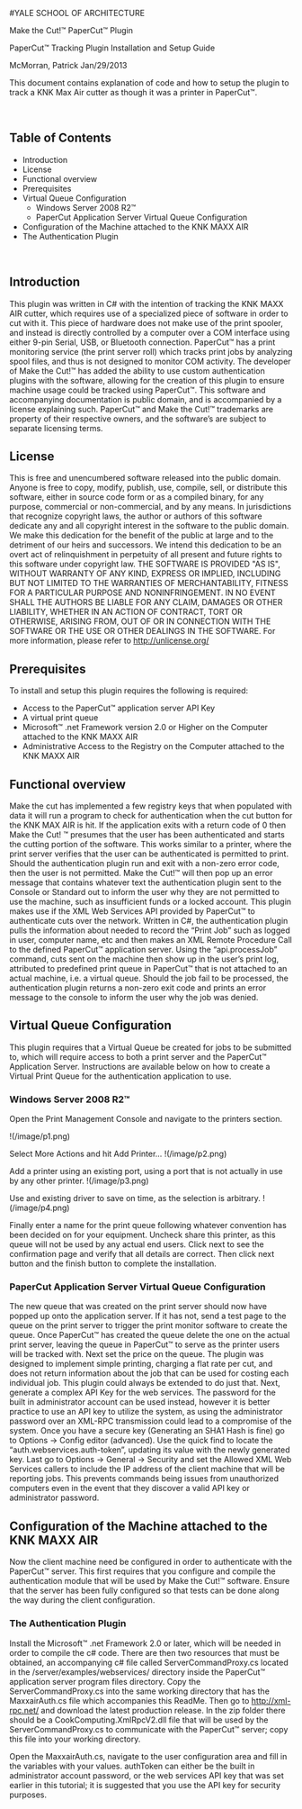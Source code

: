 #YALE SCHOOL OF ARCHITECTURE

Make the Cut!™ PaperCut™ Plugin

PaperCut™ Tracking Plugin Installation and Setup Guide

McMorran, Patrick
Jan/29/2013


This document contains explanation of code and how to setup the plugin to track a KNK Max Air cutter as though it was a printer in PaperCut™.

 
## Table of Contents
* Introduction
* License
* Functional overview
* Prerequisites
* Virtual Queue Configuration
  * Windows Server 2008 R2™
  * PaperCut Application Server Virtual Queue Configuration
* Configuration of the Machine attached to the KNK MAXX AIR
* The Authentication Plugin

 
## Introduction
This plugin was written in C# with the intention of tracking the KNK MAXX AIR cutter, which requires use of a specialized piece of software in order to cut with it. This piece of hardware does not make use of the print spooler, and instead is directly controlled by a computer over a COM interface using either 9-pin Serial, USB, or Bluetooth connection. PaperCut™ has a print monitoring service (the print server roll) which tracks print jobs by analyzing spool files, and thus is not designed to monitor COM activity. The developer of Make the Cut!™ has added the ability to use custom authentication plugins with the software, allowing for the creation of this plugin to ensure machine usage could be tracked using PaperCut™. This software and accompanying documentation is public domain, and is accompanied by a license explaining such. PaperCut™ and Make the Cut!™ trademarks are property of their respective owners, and the software’s are subject to separate licensing terms.

## License
This is free and unencumbered software released into the public domain.
Anyone is free to copy, modify, publish, use, compile, sell, or distribute this software, either in source code form or as a compiled binary, for any purpose, commercial or non-commercial, and by any means.
In jurisdictions that recognize copyright laws, the author or authors of this software dedicate any and all copyright interest in the software to the public domain. We make this dedication for the benefit of the public at large and to the detriment of our heirs and successors. We intend this dedication to be an overt act of relinquishment in perpetuity of all present and future rights to this software under copyright law.
THE SOFTWARE IS PROVIDED "AS IS", WITHOUT WARRANTY OF ANY KIND, EXPRESS OR IMPLIED, INCLUDING BUT NOT LIMITED TO THE WARRANTIES OF MERCHANTABILITY, FITNESS FOR A PARTICULAR PURPOSE AND NONINFRINGEMENT. IN NO EVENT SHALL THE AUTHORS BE LIABLE FOR ANY CLAIM, DAMAGES OR OTHER LIABILITY, WHETHER IN AN ACTION OF CONTRACT, TORT OR OTHERWISE, ARISING FROM, OUT OF OR IN CONNECTION WITH THE SOFTWARE OR THE USE OR OTHER DEALINGS IN THE SOFTWARE.
For more information, please refer to <http://unlicense.org/>

## Prerequisites
To install and setup this plugin requires the following is required:
* Access to the PaperCut™ application server API Key
* A virtual print queue
* Microsoft™ .net Framework version 2.0 or Higher on the Computer attached to the KNK MAXX AIR
* Administrative Access to the Registry on the Computer attached to the KNK MAXX AIR

## Functional overview
Make the cut has implemented a few registry keys that when populated with data it will run a program to check for authentication when the cut button for the KNK MAX AIR is hit. If the application exits with a return code of 0 then Make the Cut! ™ presumes that the user has been authenticated and starts the cutting portion of the software. This works similar to a printer, where the print server verifies that the user can be authenticated is permitted to print. Should the authentication plugin run and exit with a non-zero error code, then the user is not permitted. Make the Cut!™ will then pop up an error message that contains whatever text the authentication plugin sent to the Console or Standard out to inform the user why they are not permitted to use the machine, such as insufficient funds or a locked account.
This plugin makes use if the XML Web Services API provided by PaperCut™ to authenticate cuts over the network. Written in C#, the authentication plugin pulls the information about needed to record the “Print Job” such as logged in user, computer name, etc and then makes an XML Remote Procedure Call to the defined PaperCut™ application server. Using the “api.processJob” command, cuts sent on the machine then show up in the user’s print log, attributed to predefined print queue in PaperCut™ that is not attached to an actual machine, i.e. a virtual queue. Should the job fail to be processed, the authentication plugin returns a non-zero exit code and prints an error message to the console to inform the user why the job was denied.

## Virtual Queue Configuration
This plugin requires that a Virtual Queue be created for jobs to be submitted to, which will require access to both a print server and the PaperCut™ Application Server. Instructions are available below on how to create a Virtual Print Queue for the authentication application to use.

### Windows Server 2008 R2™
Open the Print Management Console and navigate to the printers section.

!(/image/p1.png)

Select More Actions and hit Add Printer…
!(/image/p2.png)

Add a printer using an existing port, using a port that is not actually in use by any other printer.
!(/image/p3.png)

Use and existing driver to save on time, as the selection is arbitrary.
!(/image/p4.png)

Finally enter a name for the print queue following whatever convention has been decided on for your equipment. Uncheck share this printer, as this queue will not be used by any actual end users. Click next to see the confirmation page and verify that all details are correct. Then click next button and the finish button to complete the installation.

### PaperCut Application Server Virtual Queue Configuration
The new queue that was created on the print server should now have popped up onto the application server. If it has not, send a test page to the queue on the print server to trigger the print monitor software to create the queue. Once PaperCut™ has created the queue delete the one on the actual print server, leaving the queue in PaperCut™ to serve as the printer users will be tracked with. Next set the price on the queue. The plugin was designed to implement simple printing, charging a flat rate per cut, and does not return information about the job that can be used for costing each individual job. This plugin could always be extended to do just that.
Next, generate a complex API Key for the web services. The password for the built in administrator account can be used instead, however it is better practice to use an API key to utilize the system, as using the administrator password over an XML-RPC transmission could lead to a compromise of the system. Once you have a secure key (Generating an SHA1 Hash is fine) go to Options -> Config editor (advanced). Use the quick find to locate the “auth.webservices.auth-token”, updating its value with the newly generated key.  Last go to Options -> General -> Security and set the Allowed XML Web Services callers to include the IP address of the client machine that will be reporting jobs. This prevents commands being issues from unauthorized computers even in the event that they discover a valid API key or administrator password.

## Configuration of the Machine attached to the KNK MAXX AIR
Now the client machine need be configured in order to authenticate with the PaperCut™ server. This first requires that you configure and compile the authentication module that will be used by Make the Cut!™ software. Ensure that the server has been fully configured so that tests can be done along the way during the client configuration.

### The Authentication Plugin
 Install the Microsoft™ .net Framework 2.0 or later, which will be needed in order to compile the c# code. There are then two resources that must be obtained, an accompanying c# file called ServerCommandProxy.cs located in the /server/examples/webservices/ directory inside the PaperCut™ application server program files directory. Copy the ServerCommandProxy.cs into the same working directory that has the MaxxairAuth.cs file which accompanies this ReadMe. Then go to http://xml-rpc.net/ and download the latest production release. In the zip folder there should be a CookComputing.XmlRpcV2.dll file that will be used by the ServerCommandProxy.cs to communicate with the PaperCut™ server; copy this file into your working directory.

Open the MaxxairAuth.cs, navigate to the user configuration area and fill in the variables with your values. authToken can either be the built in administrator account password, or the web services API key that was set earlier in this tutorial; it is suggested that you use the API key for security purposes.
